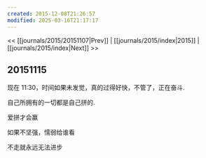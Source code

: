 ```yaml
---
created: 2015-12-08T21:26:57
modified: 2025-03-16T21:17:17
---
```


<< [[journals/2015/20151107|Prev]] | [[journals/2015/index|2015]] | [[journals/2015/index|Next]] >>

## 20151115

现在 11:30，时间如果未发觉，真的过得好快，不管了，正在奋斗.

自己所拥有的一切都是自己拼的.

爱拼才会赢

如果不坚强，懦弱给谁看

不走就永远无法进步
